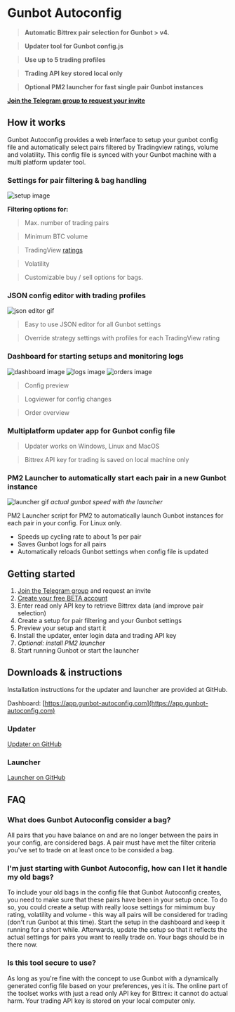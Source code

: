 # **Gunbot Autoconfig**

> **Automatic Bittrex pair selection for Gunbot > v4.**

> **Updater tool for Gunbot config.js**

> **Use up to 5 trading profiles**

> **Trading API key stored local only**

> **Optional PM2 launcher for fast single pair Gunbot instances**

**[Join the Telegram group to request your invite](https://t.me/joinchat/Fci7JUOw9Z7i0eUpUrAZmQ)**



## **How it works**
Gunbot Autoconfig provides a web interface to setup your gunbot config file and automatically select pairs filtered by Tradingview ratings, volume and volatility. This config file is synced with your Gunbot machine with a multi platform updater tool. 




### **Settings for pair filtering & bag handling**

![setup image](https://user-images.githubusercontent.com/2372008/31356083-f43a7042-ad3c-11e7-8494-0c971ad59e49.png)

**Filtering options for:**
> Max. number of trading pairs

> Minimum BTC volume 

> TradingView [ratings](https://www.tradingview.com/markets/cryptocurrencies/quotes-bitcoin/)

> Volatility

> Customizable buy / sell options for bags.




### **JSON config editor with trading profiles**

![json editor gif](https://user-images.githubusercontent.com/2372008/31355641-72952fba-ad3b-11e7-855e-849b9c6b53bd.gif)

> Easy to use JSON editor for all Gunbot settings

> Override strategy settings with profiles for each TradingView rating




### **Dashboard for starting setups and monitoring logs**

![dashboard image](https://user-images.githubusercontent.com/2372008/31355630-6ac8b20c-ad3b-11e7-8038-160b75e47349.png)
![logs image](https://user-images.githubusercontent.com/2372008/31355618-5b3692e6-ad3b-11e7-8450-a03a9016f7b4.png)
![orders image](https://user-images.githubusercontent.com/2372008/31402813-6c756c5a-adf7-11e7-8774-2412c703fcf3.jpg)

> Config preview

> Logviewer for config changes

>  Order overview




### **Multiplatform updater app for Gunbot config file**

> Updater works on Windows, Linux and MacOS

> Bittrex API key for trading is saved on local machine only




### **PM2 Launcher to automatically start each pair in a new Gunbot instance**

![launcher gif](https://user-images.githubusercontent.com/2372008/31355649-7cec3684-ad3b-11e7-8784-95d85ac39e19.gif)
*actual gunbot speed with the launcher*

PM2 Launcher script for PM2 to automatically launch Gunbot instances for each pair in your config. For Linux only.

- Speeds up cycling rate to about 1s per pair
- Saves Gunbot logs for all pairs
- Automatically reloads Gunbot settings when config file is updated




## **Getting started**
1. [Join the Telegram group](https://t.me/joinchat/Fci7JUOw9Z7i0eUpUrAZmQ) and request an invite
1. [Create your free BETA account](https://app.gunbot-autoconfig.com)
1. Enter read only API key to retrieve Bittrex data (and improve pair selection)
1. Create a setup for pair filtering and your Gunbot settings
1. Preview your setup and start it
1. Install the updater, enter login data and trading API key
1. *Optional: install PM2 launcher*
1. Start running Gunbot or start the launcher




## **Downloads & instructions**
Installation instructions for the updater and launcher are provided at GitHub. 

Dashboard: [https://app.gunbot-autoconfig.com](https://app.gunbot-autoconfig.com)



### **Updater**
[Updater on GitHub](https://github.com/Gunbot-Autoconfig/Gunbot-Autoconfig/releases)



### **Launcher**
[Launcher on GitHub](https://gist.github.com/GuilhermeMedeiros/eb9f0f8b4161cdb87d5fac822447ab6c)




## **FAQ**

### What does Gunbot Autoconfig consider a bag?
All pairs that you have balance on and are no longer between the pairs in your config, are considered bags. A pair must have met the filter criteria you've set to trade on at least once to be consided a bag.

### I'm just starting with Gunbot Autoconfig, how can I let it handle my old bags?
To include your old bags in the config file that Gunbot Autoconfig creates, you need to make sure that these pairs have been in your setup once. To do so, you could create a setup with really loose settings for mimimum buy rating, volatility and volume - this way all pairs will be considered for trading (don't run Gunbot at this time). Start the setup in the dashboard and keep it running for a short while. Afterwards, update the setup so that it reflects the actual settings for pairs you want to really trade on. Your bags should be in there now.

### Is this tool secure to use?
As long as you're fine with the concept to use Gunbot with a dynamically generated config file based on your preferences, yes it is. The online part of the toolset works with just a read only API key for Bittrex: it cannot do actual harm. Your trading API key is stored on your local computer only.

